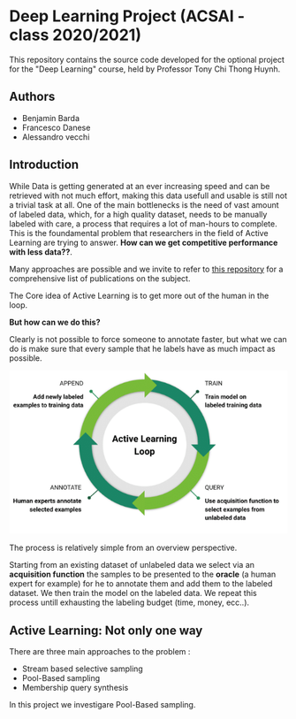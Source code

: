 # Deep Learning Project (ACSAI - class 2020/2021)
This repository contains the source code developed for the optional project for the "Deep Learning" course, held by Professor Tony Chi Thong Huynh.

## Authors 
* Benjamin Barda
* Francesco Danese
* Alessandro vecchi

## Introduction
While Data is getting generated at an ever increasing speed and can be retrieved with not much effort, making this data usefull and usable is still not a trivial task at all. One of the main bottlenecks is the need of vast amount of labeled data, which, for a high quality dataset, needs to be manually labeled with care, a process that requires a lot of man-hours to complete. This is the foundamental problem that researchers in the field of Active Learning are trying to answer. **How can we get competitive performance with less data??**. 

Many approaches are possible and we invite to refer to [this repository](https://github.com/baifanxxx/awesome-active-learning) for a comprehensive list of publications on the subject.

The Core idea of Active Learning is to get more out of the human in the loop. 

**But how can we do this?** 

Clearly is not possible to force someone to annotate faster, but what we can do is make sure that every sample that he labels have as much impact as possible. 

![Active Learning Loop](docs\AL-loop.png)

The process is relatively simple from an overview perspective. 

Starting from an existing dataset of unlabeled data we select via an **acquisition function** the samples to be presented to the **oracle** (a human expert for example) for he to annotate them and add them to the labeled dataset. We then train the model on the labeled data. We repeat this process untill exhausting the labeling budget (time, money, ecc..).

## Active Learning: Not only one way

There are three main approaches to the problem : 
* Stream based selective sampling
* Pool-Based sampling
* Membership query synthesis

In this project we investigare Pool-Based sampling. 

